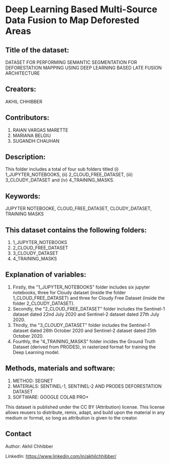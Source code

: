 # Deep Learning Based Multi-Source Data Fusion to Map Deforested Areas

## Title of the dataset:
DATASET FOR PERFORMING SEMANTIC SEGMENTATION FOR DEFORESTATION MAPPING USING DEEP LEARNING BASED LATE FUSION ARCHITECTURE


## Creators:
AKHIL CHHIBBER


## Contributors:
1. RAIAN VARGAS MARETTE
2. MARIANA BELGIU
3. SUGANDH CHAUHAN


## Description:
This folder includes a total of four sub folders titled (i) 1_JUPYTER_NOTEBOOKS, (ii) 2_CLOUD_FREE_DATASET, (iii) 3_CLOUDY_DATASET and (iv) 4_TRAINING_MASKS. 


## Keywords:
JUPYTER NOTEBOOKE, CLOUD_FREE_DATASET, CLOUDY_DATASET, TRAINING MASKS


## This dataset contains the following folders:
1. 1_JUPYTER_NOTEBOOKS 
2. 2_CLOUD_FREE_DATASET
3. 3_CLOUDY_DATASET
4. 4_TRAINING_MASKS


## Explanation of variables:
1. Firstly, the "1_JUPYTER_NOTEBOOKS" folder includes six jupyter notebooks, three for Cloudy dataset (inside the folder 1_CLOUD_FREE_DATASET) and three for Cloudy Free Dataset (inside the folder 2_CLOUDY_DATASET). 
2. Secondly, the "2_CLOUD_FREE_DATASET" folder includes the Sentinel-1 dataset dated 22nd July 2020 and Sentinel-2 dataset dated 27th July 2020.
3. Thirdly, the "3_CLOUDY_DATASET" folder includes the Sentinel-1 dataset dated 26th October 2020 and Sentinel-2 dataset dated 25th October 2020.
4. Fourthly, the "4_TRAINING_MASKS" folder incldes the Ground Truth Dataset (derived from PRODES), in rasterized format for training the Deep Learning model.



## Methods, materials and software:
1. METHOD: SEGNET
2. MATERIALS: SENTINEL-1, SENTINEL-2 AND PRODES DEFORESTATION DATASET
2. SOFTWARE: GOOGLE COLAB PRO+

This dataset is published under the CC BY (Attribution) license.
This license allows reusers to distribute, remix, adapt, and build upon the material in any medium or format, so long as attribution is given to the creator.



## Contact

Author: Akhil Chhibber

LinkedIn: https://www.linkedin.com/in/akhilchhibber/
